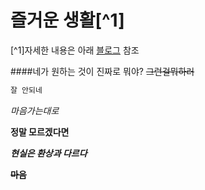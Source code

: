 즐거운 생활[^1]
============




[^1]자세한 내용은 아래 [블로그](http://blog.naver.com/vitalkey) 참조  


####네가 원하는 것이 진짜로 뭐야? ~~그런걸뭐하러~~

```javascript
잘 안되네 
```





*마음가는대로* 

**정말 모르겠다면**

***현실은 환상과 다르다***


~~**마음**~~


